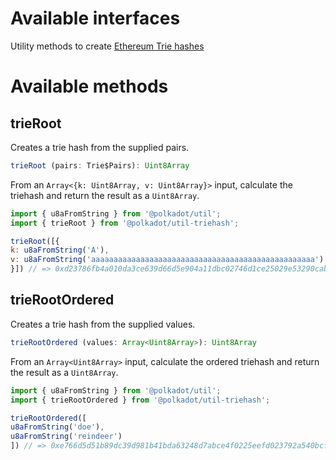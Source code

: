 # Available interfaces

Utility methods to create [Ethereum Trie hashes](https://github.com/ethereum/wiki/wiki/Patricia-Tree) 


# Available methods

## trieRoot

Creates a trie hash from the supplied pairs. 

```js
trieRoot (pairs: Trie$Pairs): Uint8Array
```


From an `Array<{k: Uint8Array, v: Uint8Array}>` input, calculate the triehash and return the result as a `Uint8Array`.

```js
import { u8aFromString } from '@polkadot/util';
import { trieRoot } from '@polkadot/util-triehash';

trieRoot([{
k: u8aFromString('A'),
v: u8aFromString('aaaaaaaaaaaaaaaaaaaaaaaaaaaaaaaaaaaaaaaaaaaaaaaaaa')
}]) // => 0xd23786fb4a010da3ce639d66d5e904a11dbc02746d1ce25029e53290cabf28ab
```

## trieRootOrdered

Creates a trie hash from the supplied values. 

```js
trieRootOrdered (values: Array<Uint8Array>): Uint8Array
```


From an `Array<Uint8Array>` input, calculate the ordered triehash and return the result as a `Uint8Array`.

```js
import { u8aFromString } from '@polkadot/util';
import { trieRootOrdered } from '@polkadot/util-triehash';

trieRootOrdered([
u8aFromString('doe'),
u8aFromString('reindeer')
]) // => 0xe766d5d51b89dc39d981b41bda63248d7abce4f0225eefd023792a540bcffee3
```
